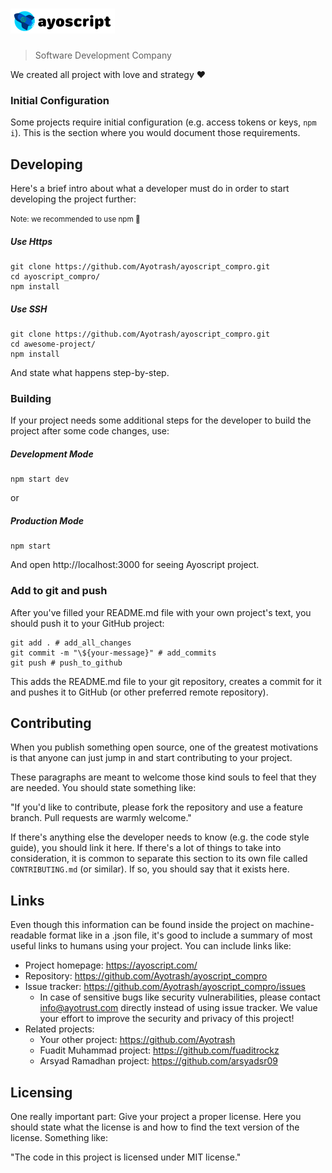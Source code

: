 # ![Ayoscript](./public/images/logo-2.png)

> Software Development Company

We created all project with love and strategy :heart:

### Initial Configuration

Some projects require initial configuration (e.g. access tokens or keys, `npm i`).
This is the section where you would document those requirements.

## Developing

Here's a brief intro about what a developer must do in order to start developing
the project further:

<small>Note: we recommended to use npm :pray:</small> 

##### Use Https

```shell
git clone https://github.com/Ayotrash/ayoscript_compro.git
cd ayoscript_compro/
npm install
```

##### Use SSH

```shell
git clone https://github.com/Ayotrash/ayoscript_compro.git
cd awesome-project/
npm install
```

And state what happens step-by-step.

### Building

If your project needs some additional steps for the developer to build the
project after some code changes, use:

##### Development Mode

```shell
npm start dev 
```

or

##### Production Mode

```shell
npm start
```

And open http://localhost:3000 for seeing Ayoscript project.

### Add to git and push
After you've filled your README.md file with your own project's text, you should push it to your GitHub project:

```shell
git add . # add_all_changes
git commit -m "\${your-message}" # add_commits
git push # push_to_github
```

This adds the README.md file to your git repository, creates a commit for it and pushes it to GitHub (or other preferred remote repository).

## Contributing

When you publish something open source, one of the greatest motivations is that
anyone can just jump in and start contributing to your project.

These paragraphs are meant to welcome those kind souls to feel that they are
needed. You should state something like:

"If you'd like to contribute, please fork the repository and use a feature
branch. Pull requests are warmly welcome."

If there's anything else the developer needs to know (e.g. the code style
guide), you should link it here. If there's a lot of things to take into
consideration, it is common to separate this section to its own file called
`CONTRIBUTING.md` (or similar). If so, you should say that it exists here.

## Links

Even though this information can be found inside the project on machine-readable
format like in a .json file, it's good to include a summary of most useful
links to humans using your project. You can include links like:

- Project homepage: https://ayoscript.com/
- Repository: https://github.com/Ayotrash/ayoscript_compro
- Issue tracker: https://github.com/Ayotrash/ayoscript_compro/issues
  - In case of sensitive bugs like security vulnerabilities, please contact
    info@ayotrust.com directly instead of using issue tracker. We value your effort
    to improve the security and privacy of this project!
- Related projects:
  - Your other project: https://github.com/Ayotrash
  - Fuadit Muhammad project: https://github.com/fuaditrockz
  - Arsyad Ramadhan project: https://github.com/arsyadsr09


## Licensing

One really important part: Give your project a proper license. Here you should
state what the license is and how to find the text version of the license.
Something like:

"The code in this project is licensed under MIT license."